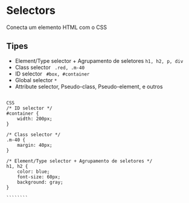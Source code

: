 # Selectors

  Conecta um elemento HTML com o CSS

## Tipes

* Element/Type selector + Agrupamento de seletores `h1, h2, p, div`
* Class selector ` .red, .m-40`
* ID selector ` #box, #container`
* Global selector `*`
* Attribute selector, Pseudo-class, Pseudo-element, e outros


`````````````

CSS
/* ID selector */
#container {
	width: 200px;
}

/* Class selector */
.m-40 {
	margin: 40px;
}

/* Element/Type selector + Agrupamento de seletores */
h1, h2 {
	color: blue;
	font-size: 60px;
	background: gray;
}

````````

